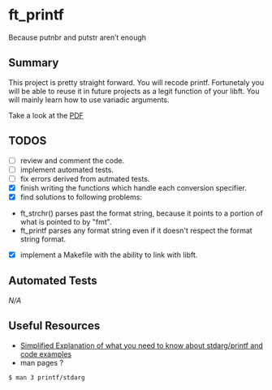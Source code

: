 # ft_printf
Because putnbr and putstr aren’t enough

## Summary
This project is pretty straight forward. You will recode printf.
Fortunetaly you will be able to reuse it in future projects as a legit function of your libft.
You will mainly learn how to use variadic arguments.

Take a look at the [PDF](https://github.com/brkncookie/ft_printf/raw/brain4main/en.subject_7.pdf)

## TODOS
- [ ] review and comment the code.
- [ ] implement automated tests.
- [ ] fix errors derived from autmated tests.
- [x] finish writing the functions which handle each conversion specifier.
- [x] find solutions to following problems:
- ft_strchr() parses past the format string, because it points to a portion of what is pointed to by "fmt".
- ft_printf parses any format string even if it doesn't respect the format string format.
- [x] implement a Makefile with the ability to link with libft.
## Automated Tests
*N/A*

## Useful Resources
- [Simplified Explanation of what you need to know about stdarg/printf and code examples](https://github.com/brkncookie/ft_printf/tree/brain4main/homework)
- man pages ?
```shell
$ man 3 printf/stdarg
```
